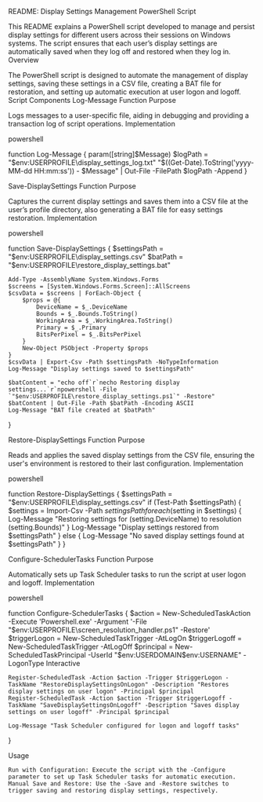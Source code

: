 README: Display Settings Management PowerShell Script

This README explains a PowerShell script developed to manage and persist display settings for different users across their sessions on Windows systems. The script ensures that each user’s display settings are automatically saved when they log off and restored when they log in.
Overview

The PowerShell script is designed to automate the management of display settings, saving these settings in a CSV file, creating a BAT file for restoration, and setting up automatic execution at user logon and logoff.
Script Components
Log-Message Function
Purpose

Logs messages to a user-specific file, aiding in debugging and providing a transaction log of script operations.
Implementation

powershell

function Log-Message {
    param([string]$Message)
    $logPath = "$env:USERPROFILE\display_settings_log.txt"
    "$((Get-Date).ToString('yyyy-MM-dd HH:mm:ss')) - $Message" | Out-File -FilePath $logPath -Append
}

Save-DisplaySettings Function
Purpose

Captures the current display settings and saves them into a CSV file at the user’s profile directory, also generating a BAT file for easy settings restoration.
Implementation

powershell

function Save-DisplaySettings {
    $settingsPath = "$env:USERPROFILE\display_settings.csv"
    $batPath = "$env:USERPROFILE\restore_display_settings.bat"
    
    Add-Type -AssemblyName System.Windows.Forms
    $screens = [System.Windows.Forms.Screen]::AllScreens
    $csvData = $screens | ForEach-Object {
        $props = @{
            DeviceName = $_.DeviceName
            Bounds = $_.Bounds.ToString()
            WorkingArea = $_.WorkingArea.ToString()
            Primary = $_.Primary
            BitsPerPixel = $_.BitsPerPixel
        }
        New-Object PSObject -Property $props
    }
    $csvData | Export-Csv -Path $settingsPath -NoTypeInformation
    Log-Message "Display settings saved to $settingsPath"
    
    $batContent = "echo off`r`necho Restoring display settings...`r`npowershell -File `"$env:USERPROFILE\restore_display_settings.ps1`" -Restore"
    $batContent | Out-File -Path $batPath -Encoding ASCII
    Log-Message "BAT file created at $batPath"
}

Restore-DisplaySettings Function
Purpose

Reads and applies the saved display settings from the CSV file, ensuring the user's environment is restored to their last configuration.
Implementation

powershell

function Restore-DisplaySettings {
    $settingsPath = "$env:USERPROFILE\display_settings.csv"
    if (Test-Path $settingsPath) {
        $settings = Import-Csv -Path $settingsPath
        foreach ($setting in $settings) {
            Log-Message "Restoring settings for $($setting.DeviceName) to resolution $($setting.Bounds)"
        }
        Log-Message "Display settings restored from $settingsPath"
    } else {
        Log-Message "No saved display settings found at $settingsPath"
    }
}

Configure-SchedulerTasks Function
Purpose

Automatically sets up Task Scheduler tasks to run the script at user logon and logoff.
Implementation

powershell

function Configure-SchedulerTasks {
    $action = New-ScheduledTaskAction -Execute 'Powershell.exe' -Argument '-File "$env:USERPROFILE\screen_resolution_handler.ps1" -Restore'
    $triggerLogon = New-ScheduledTaskTrigger -AtLogOn
    $triggerLogoff = New-ScheduledTaskTrigger -AtLogOff
    $principal = New-ScheduledTaskPrincipal -UserId "$env:USERDOMAIN\$env:USERNAME" -LogonType Interactive
    
    Register-ScheduledTask -Action $action -Trigger $triggerLogon -TaskName "RestoreDisplaySettingsOnLogon" -Description "Restores display settings on user logon" -Principal $principal
    Register-ScheduledTask -Action $action -Trigger $triggerLogoff -TaskName "SaveDisplaySettingsOnLogoff" -Description "Saves display settings on user logoff" -Principal $principal
    
    Log-Message "Task Scheduler configured for logon and logoff tasks"
}

Usage

    Run with Configuration: Execute the script with the -Configure parameter to set up Task Scheduler tasks for automatic execution.
    Manual Save and Restore: Use the -Save and -Restore switches to trigger saving and restoring display settings, respectively.
